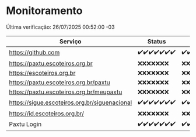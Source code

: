 # Monitoramento

Última verificação: 26/07/2025 00:52:00 -03

|Serviço|Status|Últimas 24h|
|---|---|---|
|https://github.com|<span title="2025-07-19: OK=23">✔️</span><span title="2025-07-20: OK=22">✔️</span><span title="2025-07-21: OK=22">✔️</span><span title="2025-07-22: OK=23">✔️</span><span title="2025-07-23: OK=23">✔️</span><span title="2025-07-24: OK=23">✔️</span><span title="2025-07-25: OK=2">✔️</span>|<span title="25/07/2025 00:54:00 -03 : 200">✔️</span><span title="25/07/2025 01:30:00 -03 : 200">✔️</span><span title="25/07/2025 02:18:00 -03 : 200">✔️</span><span title="25/07/2025 03:16:00 -03 : 200">✔️</span><span title="25/07/2025 04:14:00 -03 : 200">✔️</span><span title="25/07/2025 05:14:00 -03 : 200">✔️</span><span title="25/07/2025 06:14:00 -03 : 200">✔️</span><span title="25/07/2025 07:11:00 -03 : 200">✔️</span><span title="25/07/2025 08:09:00 -03 : 200">✔️</span><span title="25/07/2025 09:19:00 -03 : 200">✔️</span><span title="25/07/2025 10:29:00 -03 : 200">✔️</span><span title="25/07/2025 11:10:00 -03 : 200">✔️</span><span title="25/07/2025 12:10:00 -03 : 200">✔️</span><span title="25/07/2025 13:12:00 -03 : 200">✔️</span><span title="25/07/2025 14:11:00 -03 : 200">✔️</span><span title="25/07/2025 15:14:00 -03 : 200">✔️</span><span title="25/07/2025 16:10:00 -03 : 200">✔️</span><span title="25/07/2025 17:10:00 -03 : 200">✔️</span><span title="25/07/2025 18:09:00 -03 : 200">✔️</span><span title="25/07/2025 19:09:00 -03 : 200">✔️</span><span title="25/07/2025 20:10:00 -03 : 200">✔️</span><span title="25/07/2025 21:51:00 -03 : 200">✔️</span><span title="25/07/2025 23:45:00 -03 : 200">✔️</span><span title="26/07/2025 00:52:00 -03 : 200">✔️</span>|
|https://paxtu.escoteiros.org.br|<span title="2025-07-19: Falhas=23">❌</span><span title="2025-07-20: Falhas=22">❌</span><span title="2025-07-21: Falhas=22">❌</span><span title="2025-07-22: Falhas=23">❌</span><span title="2025-07-23: Falhas=23">❌</span><span title="2025-07-24: Falhas=23">❌</span><span title="2025-07-25: Falhas=2">❌</span>|<span title="25/07/2025 00:54:00 -03 : 403">❌</span><span title="25/07/2025 01:30:00 -03 : 403">❌</span><span title="25/07/2025 02:18:00 -03 : 403">❌</span><span title="25/07/2025 03:16:00 -03 : 403">❌</span><span title="25/07/2025 04:14:00 -03 : 403">❌</span><span title="25/07/2025 05:14:00 -03 : 403">❌</span><span title="25/07/2025 06:14:00 -03 : 403">❌</span><span title="25/07/2025 07:11:00 -03 : 403">❌</span><span title="25/07/2025 08:09:00 -03 : 403">❌</span><span title="25/07/2025 09:19:00 -03 : 403">❌</span><span title="25/07/2025 10:29:00 -03 : 403">❌</span><span title="25/07/2025 11:10:00 -03 : 403">❌</span><span title="25/07/2025 12:10:00 -03 : 403">❌</span><span title="25/07/2025 13:12:00 -03 : 403">❌</span><span title="25/07/2025 14:11:00 -03 : 403">❌</span><span title="25/07/2025 15:14:00 -03 : 403">❌</span><span title="25/07/2025 16:10:00 -03 : 403">❌</span><span title="25/07/2025 17:10:00 -03 : 403">❌</span><span title="25/07/2025 18:09:00 -03 : 403">❌</span><span title="25/07/2025 19:09:00 -03 : 403">❌</span><span title="25/07/2025 20:10:00 -03 : 403">❌</span><span title="25/07/2025 21:51:00 -03 : 403">❌</span><span title="25/07/2025 23:45:00 -03 : 403">❌</span><span title="26/07/2025 00:52:00 -03 : 403">❌</span>|
|https://escoteiros.org.br|<span title="2025-07-19: Falhas=23">❌</span><span title="2025-07-20: Falhas=22">❌</span><span title="2025-07-21: Falhas=22">❌</span><span title="2025-07-22: Falhas=23">❌</span><span title="2025-07-23: Falhas=23">❌</span><span title="2025-07-24: Falhas=23">❌</span><span title="2025-07-25: Falhas=2">❌</span>|<span title="25/07/2025 00:54:00 -03 : 403">❌</span><span title="25/07/2025 01:30:00 -03 : 403">❌</span><span title="25/07/2025 02:18:00 -03 : 403">❌</span><span title="25/07/2025 03:16:00 -03 : 403">❌</span><span title="25/07/2025 04:14:00 -03 : 403">❌</span><span title="25/07/2025 05:14:00 -03 : 403">❌</span><span title="25/07/2025 06:14:00 -03 : 403">❌</span><span title="25/07/2025 07:11:00 -03 : 403">❌</span><span title="25/07/2025 08:09:00 -03 : 403">❌</span><span title="25/07/2025 09:19:00 -03 : 403">❌</span><span title="25/07/2025 10:29:00 -03 : 403">❌</span><span title="25/07/2025 11:10:00 -03 : 403">❌</span><span title="25/07/2025 12:10:00 -03 : 403">❌</span><span title="25/07/2025 13:12:00 -03 : 403">❌</span><span title="25/07/2025 14:11:00 -03 : 403">❌</span><span title="25/07/2025 15:14:00 -03 : 403">❌</span><span title="25/07/2025 16:10:00 -03 : 403">❌</span><span title="25/07/2025 17:10:00 -03 : 403">❌</span><span title="25/07/2025 18:09:00 -03 : 403">❌</span><span title="25/07/2025 19:09:00 -03 : 403">❌</span><span title="25/07/2025 20:10:00 -03 : 403">❌</span><span title="25/07/2025 21:51:00 -03 : 403">❌</span><span title="25/07/2025 23:45:00 -03 : 403">❌</span><span title="26/07/2025 00:52:00 -03 : 403">❌</span>|
|https://paxtu.escoteiros.org.br/paxtu|<span title="2025-07-19: Falhas=23">❌</span><span title="2025-07-20: Falhas=22">❌</span><span title="2025-07-21: Falhas=22">❌</span><span title="2025-07-22: Falhas=23">❌</span><span title="2025-07-23: Falhas=23">❌</span><span title="2025-07-24: Falhas=23">❌</span><span title="2025-07-25: Falhas=2">❌</span>|<span title="25/07/2025 00:54:00 -03 : 403">❌</span><span title="25/07/2025 01:30:00 -03 : 403">❌</span><span title="25/07/2025 02:18:00 -03 : 403">❌</span><span title="25/07/2025 03:16:00 -03 : 403">❌</span><span title="25/07/2025 04:14:00 -03 : 403">❌</span><span title="25/07/2025 05:14:00 -03 : 403">❌</span><span title="25/07/2025 06:14:00 -03 : 403">❌</span><span title="25/07/2025 07:11:00 -03 : 403">❌</span><span title="25/07/2025 08:09:00 -03 : 403">❌</span><span title="25/07/2025 09:19:00 -03 : 403">❌</span><span title="25/07/2025 10:29:00 -03 : 403">❌</span><span title="25/07/2025 11:10:00 -03 : 403">❌</span><span title="25/07/2025 12:10:00 -03 : 403">❌</span><span title="25/07/2025 13:12:00 -03 : 403">❌</span><span title="25/07/2025 14:11:00 -03 : 403">❌</span><span title="25/07/2025 15:14:00 -03 : 403">❌</span><span title="25/07/2025 16:10:00 -03 : 403">❌</span><span title="25/07/2025 17:10:00 -03 : 403">❌</span><span title="25/07/2025 18:09:00 -03 : 403">❌</span><span title="25/07/2025 19:09:00 -03 : 403">❌</span><span title="25/07/2025 20:10:00 -03 : 403">❌</span><span title="25/07/2025 21:51:00 -03 : 403">❌</span><span title="25/07/2025 23:45:00 -03 : 403">❌</span><span title="26/07/2025 00:52:00 -03 : 403">❌</span>|
|https://paxtu.escoteiros.org.br/meupaxtu|<span title="2025-07-19: Falhas=23">❌</span><span title="2025-07-20: Falhas=22">❌</span><span title="2025-07-21: Falhas=22">❌</span><span title="2025-07-22: Falhas=23">❌</span><span title="2025-07-23: Falhas=23">❌</span><span title="2025-07-24: Falhas=23">❌</span><span title="2025-07-25: Falhas=2">❌</span>|<span title="25/07/2025 00:54:00 -03 : 403">❌</span><span title="25/07/2025 01:30:00 -03 : 403">❌</span><span title="25/07/2025 02:18:00 -03 : 403">❌</span><span title="25/07/2025 03:16:00 -03 : 403">❌</span><span title="25/07/2025 04:14:00 -03 : 403">❌</span><span title="25/07/2025 05:14:00 -03 : 403">❌</span><span title="25/07/2025 06:14:00 -03 : 403">❌</span><span title="25/07/2025 07:11:00 -03 : 403">❌</span><span title="25/07/2025 08:09:00 -03 : 403">❌</span><span title="25/07/2025 09:19:00 -03 : 403">❌</span><span title="25/07/2025 10:29:00 -03 : 403">❌</span><span title="25/07/2025 11:10:00 -03 : 403">❌</span><span title="25/07/2025 12:10:00 -03 : 403">❌</span><span title="25/07/2025 13:12:00 -03 : 403">❌</span><span title="25/07/2025 14:11:00 -03 : 403">❌</span><span title="25/07/2025 15:14:00 -03 : 403">❌</span><span title="25/07/2025 16:10:00 -03 : 403">❌</span><span title="25/07/2025 17:10:00 -03 : 403">❌</span><span title="25/07/2025 18:09:00 -03 : 403">❌</span><span title="25/07/2025 19:09:00 -03 : 403">❌</span><span title="25/07/2025 20:10:00 -03 : 403">❌</span><span title="25/07/2025 21:51:00 -03 : 403">❌</span><span title="25/07/2025 23:45:00 -03 : 403">❌</span><span title="26/07/2025 00:52:00 -03 : 403">❌</span>|
|https://sigue.escoteiros.org.br/siguenacional|<span title="2025-07-19: OK=23">✔️</span><span title="2025-07-20: OK=22">✔️</span><span title="2025-07-21: OK=22">✔️</span><span title="2025-07-22: OK=23">✔️</span><span title="2025-07-23: OK=23">✔️</span><span title="2025-07-24: OK=23">✔️</span><span title="2025-07-25: OK=2">✔️</span>|<span title="25/07/2025 00:54:00 -03 : 200">✔️</span><span title="25/07/2025 01:30:00 -03 : 200">✔️</span><span title="25/07/2025 02:18:00 -03 : 200">✔️</span><span title="25/07/2025 03:16:00 -03 : 200">✔️</span><span title="25/07/2025 04:14:00 -03 : 200">✔️</span><span title="25/07/2025 05:14:00 -03 : 200">✔️</span><span title="25/07/2025 06:14:00 -03 : 200">✔️</span><span title="25/07/2025 07:11:00 -03 : 200">✔️</span><span title="25/07/2025 08:09:00 -03 : 200">✔️</span><span title="25/07/2025 09:19:00 -03 : 200">✔️</span><span title="25/07/2025 10:29:00 -03 : 200">✔️</span><span title="25/07/2025 11:10:00 -03 : 200">✔️</span><span title="25/07/2025 12:10:00 -03 : 200">✔️</span><span title="25/07/2025 13:12:00 -03 : 200">✔️</span><span title="25/07/2025 14:11:00 -03 : 200">✔️</span><span title="25/07/2025 15:14:00 -03 : 200">✔️</span><span title="25/07/2025 16:10:00 -03 : 200">✔️</span><span title="25/07/2025 17:10:00 -03 : 200">✔️</span><span title="25/07/2025 18:09:00 -03 : 200">✔️</span><span title="25/07/2025 19:09:00 -03 : 200">✔️</span><span title="25/07/2025 20:10:00 -03 : 200">✔️</span><span title="25/07/2025 21:51:00 -03 : 200">✔️</span><span title="25/07/2025 23:45:00 -03 : 200">✔️</span><span title="26/07/2025 00:52:00 -03 : 200">✔️</span>|
|https://id.escoteiros.org.br/|<span title="2025-07-19: Falhas=23">❌</span><span title="2025-07-20: Falhas=22">❌</span><span title="2025-07-21: Falhas=22">❌</span><span title="2025-07-22: Falhas=23">❌</span><span title="2025-07-23: Falhas=23">❌</span><span title="2025-07-24: Falhas=23">❌</span><span title="2025-07-25: Falhas=2">❌</span>|<span title="25/07/2025 00:54:00 -03 : 403">❌</span><span title="25/07/2025 01:30:00 -03 : 403">❌</span><span title="25/07/2025 02:18:00 -03 : 403">❌</span><span title="25/07/2025 03:16:00 -03 : 403">❌</span><span title="25/07/2025 04:14:00 -03 : 403">❌</span><span title="25/07/2025 05:14:00 -03 : 403">❌</span><span title="25/07/2025 06:14:00 -03 : 403">❌</span><span title="25/07/2025 07:11:00 -03 : 403">❌</span><span title="25/07/2025 08:09:00 -03 : 403">❌</span><span title="25/07/2025 09:19:00 -03 : 403">❌</span><span title="25/07/2025 10:29:00 -03 : 403">❌</span><span title="25/07/2025 11:10:00 -03 : 403">❌</span><span title="25/07/2025 12:11:00 -03 : 403">❌</span><span title="25/07/2025 13:12:00 -03 : 403">❌</span><span title="25/07/2025 14:11:00 -03 : 403">❌</span><span title="25/07/2025 15:14:00 -03 : 403">❌</span><span title="25/07/2025 16:10:00 -03 : 403">❌</span><span title="25/07/2025 17:10:00 -03 : 403">❌</span><span title="25/07/2025 18:09:00 -03 : 403">❌</span><span title="25/07/2025 19:09:00 -03 : 403">❌</span><span title="25/07/2025 20:10:00 -03 : 403">❌</span><span title="25/07/2025 21:51:00 -03 : 403">❌</span><span title="25/07/2025 23:45:00 -03 : 403">❌</span><span title="26/07/2025 00:52:00 -03 : 403">❌</span>|
|Paxtu Login|<span title="2025-07-19: OK=23">✔️</span><span title="2025-07-20: OK=22">✔️</span><span title="2025-07-21: OK=22">✔️</span><span title="2025-07-22: OK=23">✔️</span><span title="2025-07-23: OK=23">✔️</span><span title="2025-07-24: OK=23">✔️</span><span title="2025-07-25: OK=2">✔️</span>|<span title="25/07/2025 00:54:00 -03 : 200">✔️</span><span title="25/07/2025 01:30:00 -03 : 200">✔️</span><span title="25/07/2025 02:18:00 -03 : 200">✔️</span><span title="25/07/2025 03:16:00 -03 : 200">✔️</span><span title="25/07/2025 04:14:00 -03 : 200">✔️</span><span title="25/07/2025 05:14:00 -03 : 200">✔️</span><span title="25/07/2025 06:14:00 -03 : 200">✔️</span><span title="25/07/2025 07:11:00 -03 : 200">✔️</span><span title="25/07/2025 08:09:00 -03 : 200">✔️</span><span title="25/07/2025 09:19:00 -03 : 200">✔️</span><span title="25/07/2025 10:29:00 -03 : 200">✔️</span><span title="25/07/2025 11:10:00 -03 : 200">✔️</span><span title="25/07/2025 12:11:00 -03 : 200">✔️</span><span title="25/07/2025 13:12:00 -03 : 200">✔️</span><span title="25/07/2025 14:11:00 -03 : 200">✔️</span><span title="25/07/2025 15:14:00 -03 : 200">✔️</span><span title="25/07/2025 16:10:00 -03 : 200">✔️</span><span title="25/07/2025 17:10:00 -03 : 200">✔️</span><span title="25/07/2025 18:09:00 -03 : 200">✔️</span><span title="25/07/2025 19:09:00 -03 : 200">✔️</span><span title="25/07/2025 20:10:00 -03 : 200">✔️</span><span title="25/07/2025 21:51:00 -03 : 200">✔️</span><span title="25/07/2025 23:45:00 -03 : 200">✔️</span><span title="26/07/2025 00:52:00 -03 : 200">✔️</span>|
